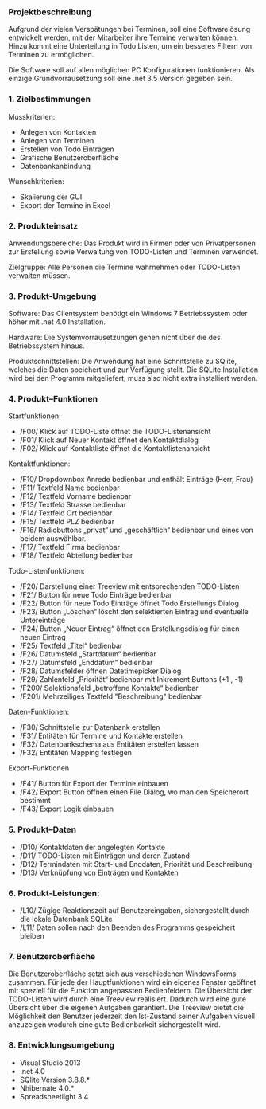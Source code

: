 ### Projektbeschreibung
Aufgrund der vielen Verspätungen bei Terminen, soll eine Softwarelösung entwickelt werden, mit der Mitarbeiter
ihre Termine verwalten können. Hinzu kommt eine Unterteilung in Todo Listen, um ein besseres Filtern von Terminen 
zu ermöglichen.

Die Software soll auf allen möglichen PC Konfigurationen funktionieren. Als einzige Grundvorrausetzung soll eine .net 3.5 Version gegeben sein.


### 1. Zielbestimmungen
Musskriterien:
*	Anlegen von Kontakten
*	Anlegen von Terminen
*	Erstellen von Todo Einträgen
*	Grafische Benutzeroberfläche
*	Datenbankanbindung

Wunschkriterien: 
* Skalierung der GUI
* Export der Termine in Excel

### 2. Produkteinsatz
Anwendungsbereiche:
Das Produkt wird in Firmen oder von Privatpersonen zur Erstellung sowie Verwaltung von TODO-Listen und Terminen verwendet.

Zielgruppe:
Alle Personen die Termine wahrnehmen oder TODO-Listen verwalten müssen.

### 3. Produkt-Umgebung
Software:
Das Clientsystem benötigt ein Windows 7 Betriebssystem oder höher mit .net 4.0 Installation.

Hardware:
Die Systemvorrausetzungen gehen nicht über die des Betriebssystem hinaus.

Produktschnittstellen:
Die Anwendung hat eine Schnittstelle zu SQlite, welches die Daten speichert und zur Verfügung stellt.
Die SQLite Installation wird bei den Programm mitgeliefert, muss also nicht extra installiert werden.

### 4. Produkt–Funktionen
Startfunktionen:
* /F00/ Klick auf TODO-Liste öffnet die TODO-Listenansicht
* /F01/ Klick auf Neuer Kontakt öffnet den Kontaktdialog
* /F02/ Klick auf Kontaktliste öffnet die Kontaktlistenansicht

Kontaktfunktionen:
*	/F10/ Dropdownbox Anrede bedienbar und enthält Einträge (Herr, Frau)
*	/F11/ Textfeld Name bedienbar
*	/F12/ Textfeld Vorname bedienbar
*	/F13/ Textfeld Strasse bedienbar
*	/F14/ Textfeld Ort bedienbar
*	/F15/ Textfeld PLZ bedienbar
*	/F16/ Radiobuttons „privat“ und „geschäftlich“ bedienbar und eines von beidem auswählbar.
*	/F17/ Textfeld Firma bedienbar
*	/F18/ Textfeld Abteilung bedienbar

Todo-Listenfunktionen:
*	/F20/ Darstellung einer Treeview mit entsprechenden TODO-Listen
*	/F21/ Button für neue Todo Einträge bedienbar
*	/F22/ Button für neue Todo Einträge öffnet Todo Erstellungs Dialog
*	/F23/ Button „Löschen“ löscht den selektierten Eintrag und eventuelle Untereinträge
*	/F24/ Button „Neuer Eintrag“ öffnet den Erstellungsdialog für einen neuen Eintrag
*	/F25/ Textfeld „Titel“ bedienbar
*	/F26/ Datumsfeld „Startdatum“ bedienbar
*	/F27/ Datumsfeld „Enddatum“ bedienbar
*	/F28/ Datumsfelder öffnen Datetimepicker Dialog
*	/F29/ Zahlenfeld „Priorität“ bedienbar mit Inkrement Buttons (+1 , -1)
*	/F200/ Selektionsfeld „betroffene Kontakte“ bedienbar
*	/F201/ Mehrzeiliges Textfeld "Beschreibung" bedienbar

Daten-Funktionen:
* /F30/ Schnittstelle zur Datenbank erstellen
* /F31/ Entitäten für Termine und Kontakte erstellen
* /F32/ Datenbankschema aus Entitäten erstellen lassen
* /F32/ Entitäten Mapping festlegen

Export-Funktionen
* /F41/ Button für Export der Termine einbauen
* /F42/ Export Button öffnen einen File Dialog, wo man den Speicherort bestimmt
* /F43/ Export Logik einbauen

### 5. Produkt–Daten
* /D10/ Kontaktdaten der angelegten Kontakte
* /D11/ TODO-Listen mit Einträgen und deren Zustand
* /D12/ Termindaten mit Start- und Enddaten, Priorität und Beschreibung
* /D13/ Verknüpfung von Einträgen und Kontakten

### 6. Produkt-Leistungen:
* /L10/ Zügige Reaktionszeit auf Benutzereingaben, sichergestellt durch die lokale Datenbank SQLite
* /L11/ Daten sollen nach den Beenden des Programms gespeichert bleiben

### 7. Benutzeroberfläche
Die Benutzeroberfläche setzt sich aus verschiedenen WindowsForms zusammen.
Für jede der Hauptfunktionen wird ein eigenes Fenster geöffnet mit speziell für die Funktion angepassten Bedienfeldern.
Die Übersicht der TODO-Listen wird durch eine Treeview realisiert. Dadurch wird eine gute Übersicht über die eigenen Aufgaben garantiert.
Die Treeview bietet die Möglichkeit den Benutzer jederzeit den Ist-Zustand seiner Aufgaben visuell anzuzeigen wodurch eine gute Bedienbarkeit sichergestellt wird.

### 8. Entwicklungsumgebung
*	Visual Studio 2013 
*	.net 4.0
*	SQlite Version 3.8.8.*
*	Nhibernate 4.0.*
*	Spreadsheetlight 3.4
